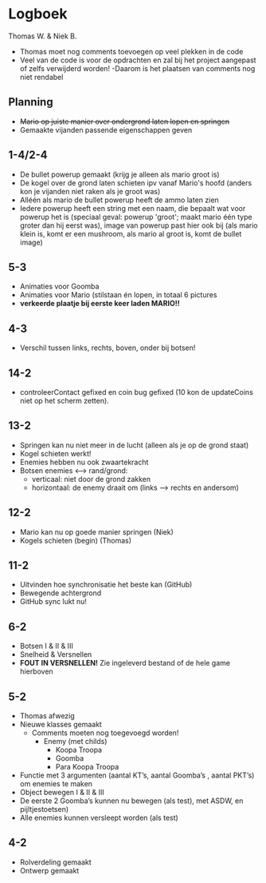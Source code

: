# Logboek
Thomas W. & Niek B.

- Thomas moet nog comments toevoegen op veel plekken in de code
- Veel van de code is voor de opdrachten en zal bij het project aangepast of zelfs verwijderd worden!
	-Daarom is het plaatsen van comments nog niet rendabel

## Planning
- ~~Mario op juiste manier over ondergrond laten lopen en springen~~
- Gemaakte vijanden passende eigenschappen geven

## 1-4/2-4
- De bullet powerup gemaakt (krijg je alleen als mario groot is)
- De kogel over de grond laten schieten ipv vanaf Mario's hoofd (anders kon je vijanden niet raken als je groot was)
- Alléén als mario de bullet powerup heeft de ammo laten zien
- Iedere powerup heeft een string met een naam, die bepaalt wat voor powerup het is (speciaal geval: powerup 'groot'; maakt mario één type groter dan hij eerst was), image van powerup past hier ook bij (als mario klein is, komt er een mushroom, als mario al groot is, komt de bullet image)

## 5-3
- Animaties voor Goomba
- Animaties voor Mario (stilstaan én lopen, in totaal 6 pictures
- **verkeerde plaatje bij eerste keer laden MARIO!!**

## 4-3
- Verschil tussen links, rechts, boven, onder bij botsen!

## 14-2
- controleerContact gefixed en coin bug gefixed (10 kon de updateCoins niet op het scherm zetten).

## 13-2
- Springen kan nu niet meer in de lucht (alleen als je op de grond staat)
- Kogel schieten werkt!
- Enemies hebben nu ook zwaartekracht
- Botsen enemies <--> rand/grond:
	- verticaal: niet door de grond zakken
	- horizontaal: de enemy draait om (links --> rechts en andersom)

## 12-2
- Mario kan nu op goede manier springen (Niek)
- Kogels schieten (begin) (Thomas)

## 11-2
- Uitvinden hoe synchronisatie het beste kan (GitHub)
- Bewegende achtergrond
- GitHub sync lukt nu!

## 6-2
- Botsen I & II & III
- Snelheid & Versnellen
- **FOUT IN VERSNELLEN!** Zie ingeleverd bestand of de hele game hierboven

## 5-2
- Thomas afwezig
- Nieuwe klasses gemaakt
	- Comments moeten nog toegevoegd worden!
		- Enemy (met childs)
			- Koopa Troopa
			- Goomba
			- Para Koopa Troopa
- Functie met 3 argumenten (aantal KT’s, aantal Goomba’s , aantal PKT’s) om enemies te maken
- Object bewegen I & II & III
- De eerste 2 Goomba’s kunnen nu bewegen (als test), met ASDW, en pijltjestoetsen)
- Alle enemies kunnen versleept worden (als test)

## 4-2
- Rolverdeling gemaakt
- Ontwerp gemaakt


